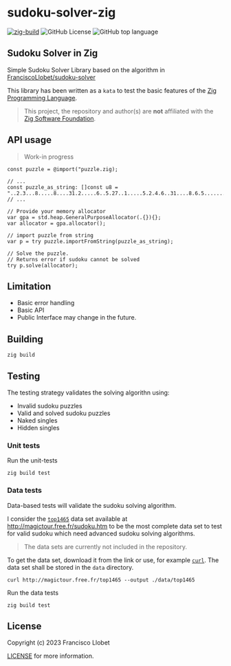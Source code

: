 # sudoku-solver-zig
[![zig-build](https://github.com/FranciscoLlobet/sudoku-solver-zig/actions/workflows/zig-build.yml/badge.svg)](https://github.com/FranciscoLlobet/sudoku-solver-zig/actions/workflows/zig-build.yml)
![GitHub License](https://img.shields.io/github/license/franciscollobet/sudoku-solver-zig)
![GitHub top language](https://img.shields.io/github/languages/top/franciscollobet/sudoku-solver-zig)


## Sudoku Solver in Zig

Simple Sudoku Solver Library based on the algorithm in [FranciscoLlobet/sudoku-solver](https://github.com/FranciscoLlobet/sudoku-solver)


This library has been written as a `kata` to test the basic features of the [Zig Programming Language](https://www.ziglang.org).

> This project, the repository and author(s) are **not** affiliated with the [Zig Software Foundation](https://ziglang.org/zsf/).

## API usage

> Work-in progress

```zig
const puzzle = @import("puzzle.zig);

// ...
const puzzle_as_string: []const u8 = "..2.3...8.....8....31.2.....6..5.27..1.....5.2.4.6..31....8.6.5.......13..531.4..";
// ...

// Provide your memory allocator
var gpa = std.heap.GeneralPurposeAllocator(.{}){};
var allocator = gpa.allocator();

// import puzzle from string
var p = try puzzle.importFromString(puzzle_as_string);

// Solve the puzzle.
// Returns error if sudoku cannot be solved
try p.solve(allocator);
```

## Limitation

- Basic error handling
- Basic API
- Public Interface may change in the future.

## Building

```shell
zig build
```

## Testing

The testing strategy validates the solving algorithn using:

- Invalid sudoku puzzles
- Valid and solved sudoku puzzles
- Naked singles
- Hidden singles

### Unit tests

Run the unit-tests

```shell
zig build test
```

### Data tests

Data-based tests will validate the sudoku solving algorithm.

I consider the [`top1465`](http://magictour.free.fr/top1465) data set available at <http://magictour.free.fr/sudoku.htm> to be the most complete data set to test for valid sudoku which need advanced sudoku solving algorithms.

> The data sets are currently not included in the repository.

To get the data set, download it from the link or use, for example [`curl`](https://curl.se/docs/). The data set shall be stored in the `data` directory.

```shell
curl http://magictour.free.fr/top1465 --output ./data/top1465
```

Run the data tests

```shell
zig build test
```

## License

Copyright (c) 2023 Francisco Llobet

[LICENSE](LICENSE) for more information.